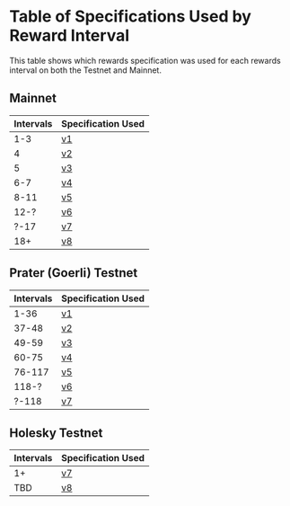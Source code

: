 # Table of Specifications Used by Reward Interval

This table shows which rewards specification was used for each rewards interval on both the Testnet and Mainnet.


## Mainnet

| Intervals | Specification Used |
| - | - |
| 1-3 | [v1](./legacy/rewards-calculation-spec-v1.md) |
| 4 | [v2](./legacy/rewards-calculation-spec-v2.md) |
| 5 | [v3](./legacy/rewards-calculation-spec-v3.md) |
| 6-7 | [v4](./legacy/rewards-calculation-spec-v4.md) |
| 8-11 | [v5](./legacy/rewards-calculation-spec-v5.md) |
| 12-? | [v6](./legacy/rewards-calculation-spec-v6.md) |
| ?-17 | [v7](./legacy/rewards-calculation-spec-v7.md) |
| 18+ | [v8](./rewards-calculation-spec.md) |

## Prater (Goerli) Testnet

| Intervals | Specification Used |
| - | - |
| 1-36 | [v1](./legacy/rewards-calculation-spec-v1.md) |
| 37-48 | [v2](./legacy/rewards-calculation-spec-v2.md) |
| 49-59 | [v3](./legacy/rewards-calculation-spec-v3.md) |
| 60-75 | [v4](./legacy/rewards-calculation-spec-v4.md) |
| 76-117 | [v5](./legacy/rewards-calculation-spec-v5.md) |
| 118-? | [v6](./legacy/rewards-calculation-spec-v6.md) |
| ?-118 | [v7](./legacy/rewards-calculation-spec-v7.md) |

## Holesky Testnet

| Intervals | Specification Used |
| - | - |
| 1+ | [v7](./legacy/rewards-calculation-spec-v7.md) |
| TBD | [v8](./rewards-calculation-spec.md) |
